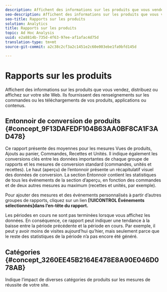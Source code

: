 ```yaml
---
description: Affichent des informations sur les produits que vous vendez, distribuez ou affichez sur votre site Web. Ils fournissent des renseignements sur les commandes ou les téléchargements de vos produits, applications ou contenus.
seo-description: Affichent des informations sur les produits que vous vendez, distribuez ou affichez sur votre site Web. Ils fournissent des renseignements sur les commandes ou les téléchargements de vos produits, applications ou contenus.
seo-title: Rapports sur les produits
solution: Analytics
title: Rapports sur les produits
topic: Ad Hoc Analysis
uuid: e2a8814b-735d-4f63-97ee-af1afac4d75d
translation-type: tm+mt
source-git-commit: a2c38c2cf3a2c1451e2c60e003ebe1fa9bfd145d

---
```



# Rapports sur les produits

Affichent des informations sur les produits que vous vendez, distribuez ou affichez sur votre site Web. Ils fournissent des renseignements sur les commandes ou les téléchargements de vos produits, applications ou contenus.

## Entonnoir de conversion de produits {#concept_9F13DAFEDF104B63AA0BF8CA1F3AD478}

Ce rapport présente des moyennes pour les mesures Vues de produits, Ajouts au panier, Commandes, Recettes et Unités. Il indique également les conversions clés entre les données importantes de chaque groupe de rapports et les mesures de conversion standard (commandes, unités et recettes). Le haut (aperçu) de l’entonnoir présente un récapitulatif visuel des données de conversion. La section Entonnoir contient les statistiques de tous les événements de la section d’aperçu, en fonction des commandes et de deux autres mesures au maximum (recettes et unités, par exemple).

<!-- 

c_reports_products_conv_funnel.xml

 -->

Pour ajouter des mesures et des événements personnalisés à partir d’autres groupes de rapports, cliquez sur un lien **[!UICONTROL Événements sélectionnés]dans l’en-tête du rapport.**

Les périodes en cours ne sont pas terminées lorsque vous affichez les données. En conséquence, ce rapport peut indiquer une tendance à la baisse entre la période précédente et la période en cours. Par exemple, il peut y avoir moins de visites aujourd’hui qu’hier, mais seulement parce que le reste des statistiques de la période n’a pas encore été généré.

## Catégories {#concept_3260EE45B2164E478E8A90E046D078AB}

<!-- 

c_reports_categories.xml

 -->

Indique l’impact de diverses catégories de produits sur les mesures de réussite de votre site.
